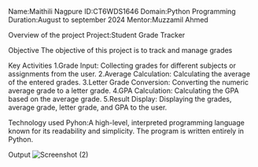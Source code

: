 Name:Maithili Nagpure  ID:CT6WDS1646 Domain:Python Programming Duration:August to september 2024 Mentor:Muzzamil Ahmed

Overview of the project Project:Student Grade Tracker

Objective The objective of this project is to track and manage grades

Key Activities 1.Grade Input: Collecting grades for different subjects or assignments from the user. 2.Average Calculation: Calculating the average of the entered grades. 3.Letter Grade Conversion: Converting the numeric average grade to a letter grade. 4.GPA Calculation: Calculating the GPA based on the average grade. 5.Result Display: Displaying the grades, average grade, letter grade, and GPA to the user.

Technology used Pyhon:A high-level, interpreted programming language known for its readability and simplicity. The program is written entirely in Python.

Output
![Screenshot (2)](https://github.com/user-attachments/assets/72ee1300-7e86-43b1-9809-4f782d65ada2)
